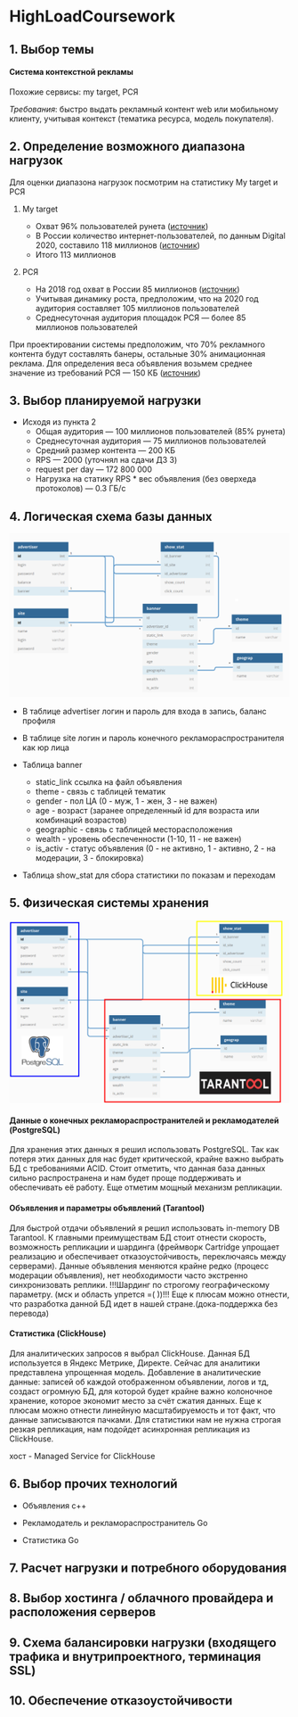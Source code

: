 # HighLoadCoursework


## 1. Выбор темы

#### Система контекстной рекламы

Похожие сервисы: my target, РСЯ

*Требования*: быстро выдать рекламный контент web или мобильному клиенту, учитывая контекст (тематика ресурса, модель покупателя).

## 2. Определение возможного диапазона нагрузок

Для оценки диапазона нагрузок посмотрим на статистику My target и РСЯ

1. My target
    + Охват 96% пользователей рунета ([источник](https://target.my.com/))
    + В России количество интернет-пользователей, по данным Digital 2020, составило 118 миллионов ([источник](https://www.web-canape.ru/business/internet-2020-globalnaya-statistika-i-trendy/))
    + Итого 113 миллионов

2. РСЯ
    + На 2018 год охват в России 85 миллионов ([источник](https://yandex.ru/support/direct/general/yan.html]))
    + Учитывая динамику роста, предположим, что на 2020 год аудитория составляет 105 миллионов пользователей
    + Среднесуточная аудитория площадок РСЯ — более 85 миллионов пользователей

При проектировании системы предположим, что 70% рекламного контента будут составлять банеры, остальные 30% анимационная реклама.
Для определения веса объявления возьмем среднее значение из требований РСЯ — 150 КБ ([источник](https://yandex.ru/legal/banner_adv_rules/))


## 3. Выбор планируемой нагрузки

* Исходя из пункта 2
     + Общая аудитория — 100 миллионов пользователей (85% рунета)
     + Среднесуточная аудитория — 75 миллионов пользователей
     + Средний размер контента — 200 КБ
     + RPS — 2000 (уточнял на сдачи ДЗ 3)
     + request per day — 172 800 000
     + Нагрузка на статику RPS * вес объявления (без оверхеда протоколов) — 0.3 ГБ/с
     

## 4. Логическая схема базы данных

![db](./db.png)


* В таблице advertiser логин и пароль для входа в запись, баланс профиля
* В таблице site логин и пароль конечного рекламораспространителя как юр лица

* Таблица banner 
    + static_link ссылка на файл объявления
    + theme - связь с таблицей тематик
    + gender - пол ЦА (0 - муж, 1 - жен, 3 - не важен)
    + age - возраст (заранее определенный id для возраста или комбинаций возрастов)
    + geographic - связь с таблицей месторасположения
    + wealth - уровень обеспеченности (1-10, 11 - не важен)
    + is_activ - статус объявления (0 -  не активно, 1 - активно, 2 - на модерации, 3 - блокировка)
    
* Таблица show_stat для сбора статистики по показам и переходам   
    
## 5. Физическая системы хранения


![db](./db2.png)

#### Данные о конечных рекламораспространителей и рекламодателей (PostgreSQL)
Для хранения этих данных я решил использовать PostgreSQL. Так как потеря этих данных для нас будет критической,
крайне важно выбрать БД с требованиями ACID. Стоит отметить, что данная база данных сильно
распространена и нам будет проще поддерживать и обеспечивать её работу. Еще отметим мощный механизм
репликации.

#### Объявления и параметры объявлений (Tarantool)
Для быстрой отдачи объявлений я решил использовать in-memory DB Tarantool. К главными
преимуществам БД стоит отнести скорость, возможность репликации и шардинга (фреймворк Cartridge 
упрощает реализацию и обеспечивает отказоустойчивость, переключаясь между серверами).
Данные объявления меняются крайне редко (процесс модерации объявления), нет 
необходимости часто экстренно синхронизовать реплики.
!!!Шардинг по строгому географическому параметру. (мск и область упрется =( ))!!!
Еще к плюсам можно отнести, что разработка данной БД идет в нашей стране.(дока-поддержка без перевода)


#### Статистика (ClickHouse)
Для аналитических запросов я выбрал ClickHouse. Данная БД используется в Яндекс Метрике, Директе.
Сейчас для аналитики представлена упрощенная модель. Добавление в аналитические данные:
записей об каждой отображенном объявлении, логов и тд, создаст огромную БД, для которой будет крайне важно
колоночное хранение, которое экономит место за счёт сжатия данных.
Еще к плюсам можно отнести линейную масштабируемость и тот факт, что данные записываются пачками.
Для статистики нам не нужна строгая резкая репликация, нам подойдет асинхронная репликация из ClickHouse.


хост  - Managed Service for ClickHouse


## 6. Выбор прочих технологий

* Объявления с++

* Рекламодатель и рекламораспространитель Go

* Статистика Go



## 7. Расчет нагрузки и потребного оборудования

## 8. Выбор хостинга / облачного провайдера и расположения серверов

## 9. Схема балансировки нагрузки (входящего трафика и внутрипроектного, терминация SSL)

## 10. Обеспечение отказоустойчивости



